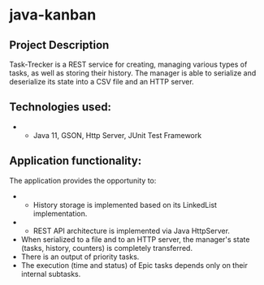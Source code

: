 # java-kanban

Project Description
-
Task-Trecker is a REST service for creating, managing various types
of tasks, as well as storing their history. The manager is able to serialize and
deserialize its state into a CSV file and an HTTP server.


Technologies used:
-

- - Java 11, GSON, Http Server, JUnit Test Framework

Application functionality:
-
The application provides the opportunity to:

- - History storage is implemented based on its LinkedList implementation.
- - REST API architecture is implemented via Java HttpServer.
- When serialized to a file and to an HTTP server, the manager's state (tasks, history, counters) is completely transferred.
- There is an output of priority tasks.
- The execution (time and status) of Epic tasks depends only on their internal subtasks.
